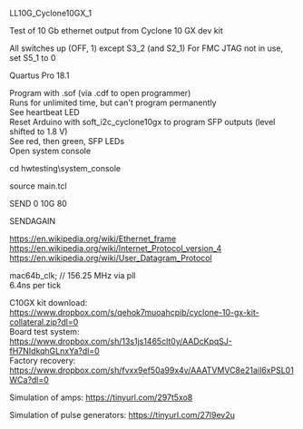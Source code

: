 LL10G_Cyclone10GX_1

Test of 10 Gb ethernet output from Cyclone 10 GX dev kit

All switches up (OFF, 1) except S3_2 (and S2_1)
For FMC JTAG not in use, set S5_1 to 0

Quartus Pro 18.1

Program with .sof (via .cdf to open programmer)<br>
Runs for unlimited time, but can't program permanently<br>
See heartbeat LED<br>
Reset Arduino with soft_i2c_cyclone10gx to program SFP outputs (level shifted to 1.8 V)<br>
See red, then green, SFP LEDs<br>
Open system console<br>

 cd hwtesting\\system_console
 
 source main.tcl
 
 SEND 0 10G 80
 
 SENDAGAIN
 
https://en.wikipedia.org/wiki/Ethernet_frame <br>
https://en.wikipedia.org/wiki/Internet_Protocol_version_4 <br>
https://en.wikipedia.org/wiki/User_Datagram_Protocol <br>

mac64b_clk; // 156.25 MHz via pll<br>
6.4ns per tick<br>

C10GX kit download: https://www.dropbox.com/s/qehok7muoahcpib/cyclone-10-gx-kit-collateral.zip?dl=0 <br>
  Board test system: https://www.dropbox.com/sh/13s1js1465clt0y/AADcKpqSJ-fH7NIdkqhGLnxYa?dl=0 <br>
  Factory recovery: https://www.dropbox.com/sh/fvxx9ef50a99x4v/AAATVMVC8e21aiI6xPSL01WCa?dl=0 <br>

Simulation of amps: 
https://tinyurl.com/297t5xo8

Simulation of pulse generators:
https://tinyurl.com/27l9ev2u



